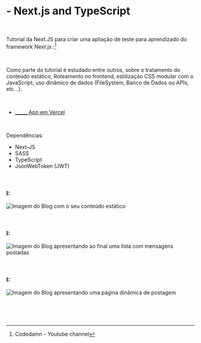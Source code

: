 #  - Next.js and TypeScript
 

<br />

Tutorial da Next.JS para criar uma apliação de teste para aprendizado do framework Next.js.:[^1]

<br />

Como parte do tutorial é estudado entre outros, sobre o tratamento do conteúdo estático, Roteamento no frontend, estilização CSS modular com o JavaScript, uso dinâmico de dados (FileSystem, Banco de Dados ou APIs, etc...).


<br />


- [_____ App em Vercel]()


<br />

Dependências:

- Next-JS
- SASS
- TypeScript
- JsonWebToken (JWT)



<br />


### I:

![Imagem do Blog com o seu conteúdo estático](/public/images/)


<br />


### I:

![Imagem do Blog apresentando ao final uma lista com mensagens postadas](/public/images/)



<br />


### I:

![Imagem do Blog apresentando uma página dinâmica de postagem](/public/images/)



<br />

<br />
<br />


[^1]:Codedamn - Youtube channel
